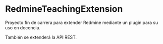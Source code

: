 # RedmineTeachingExtension

Proyecto fin de carrera para extender Redmine mediante un plugin para su uso en docencia.

También se extenderá la API REST.
